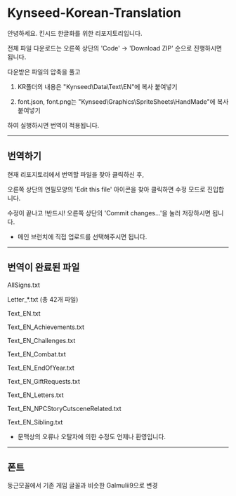 # Kynseed-Korean-Translation
안녕하세요. 킨시드 한글화를 위한 리포지토리입니다.

전체 파일 다운로드는 오른쪽 상단의 'Code' -> 'Download ZIP' 순으로 진행하시면 됩니다.

다운받은 파일의 압축을 풀고 

1. KR폴더의 내용은 "Kynseed\Data\Text\EN"에 복사 붙여넣기

2. font.json, font.png는 "Kynseed\Graphics\SpriteSheets\HandMade"에 복사 붙여넣기

하여 실행하시면 번역이 적용됩니다.



---
## 번역하기
현재 리포지토리에서 번역할 파일을 찾아 클릭하신 후,

오른쪽 상단의 연필모양의 'Edit this file' 아이콘을 찾아 클릭하면 수정 모드로 진입합니다.

수정이 끝나고 !반드시! 오른쪽 상단의 'Commit changes...'을 눌러 저장하시면 됩니다.

- 메인 브런치에 직접 업로드를 선택해주시면 됩니다.
  
---
## 번역이 완료된 파일
AllSigns.txt

Letter_*.txt (총 42개 파일)

Text_EN.txt

Text_EN_Achievements.txt

Text_EN_Challenges.txt

Text_EN_Combat.txt

Text_EN_EndOfYear.txt

Text_EN_GiftRequests.txt

Text_EN_Letters.txt

Text_EN_NPCStoryCutsceneRelated.txt

Text_EN_Sibling.txt

* 문맥상의 오류나 오탈자에 의한 수정도 언제나 환영입니다.



---
## 폰트
둥근모꼴에서 기존 게임 글꼴과 비슷한 Galmulii9으로 변경
